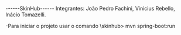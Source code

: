 ------SkinHub------
Integrantes: João Pedro Fachini, Vinicius Rebello, Inácio Tomazelli.

-Para iniciar o projeto usar o comando  \skinhub> mvn spring-boot:run
